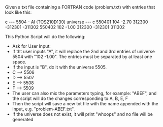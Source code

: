 Given a txt file containing a FORTRAN code (problem.txt) with entries that look like this:

c --- 5504 - Al (TOS210D130) universe ---
c
550401 104 -2.70 312300 -312301 -311302
550402 102 -1.00 312300 -312301 311302


This Python Script will do the following:

- Ask for User Input:
- If tht user inputs "A", it will replace the 2nd and 3rd entries of universe 5504 with "102 -1.00". The entries must be separated by at least one space.
- If the input is "B", do it with the universe 5505.
- C --> 5506
- D --> 5507
- E --> 5508
- F --> 5509
- The user can also mix the parameters typing, for example: "ABEF", and the script will do the changes corresponding to A, B, E, F
- Then the script will save a new txt file with the name appended with the input, e.g. "problem-ABEF.txt".
- If the universe does not exist, it will print "whoops" and no file will be generated

